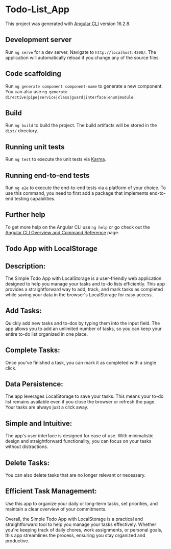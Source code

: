 # Todo-List_App

This project was generated with [Angular CLI](https://github.com/angular/angular-cli) version 16.2.8.

## Development server

Run `ng serve` for a dev server. Navigate to `http://localhost:4200/`. The application will automatically reload if you change any of the source files.

## Code scaffolding

Run `ng generate component component-name` to generate a new component. You can also use `ng generate directive|pipe|service|class|guard|interface|enum|module`.

## Build

Run `ng build` to build the project. The build artifacts will be stored in the `dist/` directory.

## Running unit tests

Run `ng test` to execute the unit tests via [Karma](https://karma-runner.github.io).

## Running end-to-end tests

Run `ng e2e` to execute the end-to-end tests via a platform of your choice. To use this command, you need to first add a package that implements end-to-end testing capabilities.

## Further help

To get more help on the Angular CLI use `ng help` or go check out the [Angular CLI Overview and Command Reference](https://angular.io/cli) page.

## Todo App with LocalStorage

## Description:
The Simple Todo App with LocalStorage is a user-friendly web application designed to help you manage your tasks and to-do lists efficiently. This app provides a straightforward way to add, track, and mark tasks as completed while saving your data in the browser's LocalStorage for easy access.

## Add Tasks:
 Quickly add new tasks and to-dos by typing them into the input field. The app allows you to add an unlimited number of tasks, so you can keep your entire to-do list organized in one place.
## Complete Tasks:
 Once you've finished a task, you can mark it as completed with a single click. 

## Data Persistence:
 The app leverages LocalStorage to save your tasks. This means your to-do list remains available even if you close the browser or refresh the page. Your tasks are always just a click away.

## Simple and Intuitive:
  The app's user interface is designed for ease of use. With minimalistic design and straightforward functionality, you can focus on your tasks without distractions.

## Delete Tasks: 
You can also delete tasks that are no longer relevant or necessary.

## Efficient Task Management:
 Use this app to organize your daily or long-term tasks, set priorities, and maintain a clear overview of your commitments.


 Overall, the Simple Todo App with LocalStorage is a practical and straightforward tool to help you manage your tasks effectively. Whether you're keeping track of daily chores, work assignments, or personal goals, this app streamlines the process, ensuring you stay organized and productive.
